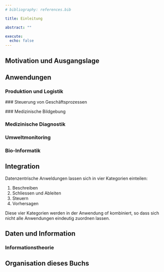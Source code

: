 ```yaml
---
# bibliography: references.bib

title: Einleitung

abstract: ""

execute: 
  echo: false
---
```


## Motivation und Ausgangslage

## Anwendungen

### Produktion und Logistik

### Steuerung von Geschäftsprozessen

### Medizinische Bildgebung

### Medizinische Diagnostik

### Umweltmonitoring

### Bio-Informatik

## Integration 

Datenzentrische Anweldungen lassen sich in vier Kategorien einteilen:

1. Beschreiben
2. Schliessen und Ableiten
3. Steuern
4. Vorhersagen 

Diese vier Kategorien werden in der Anwendung of kombiniert, so dass sich nicht alle Anwendungen eindeutig zuordnen lassen. 

## Daten und Information

### Informationstheorie



## Organisation dieses Buchs
